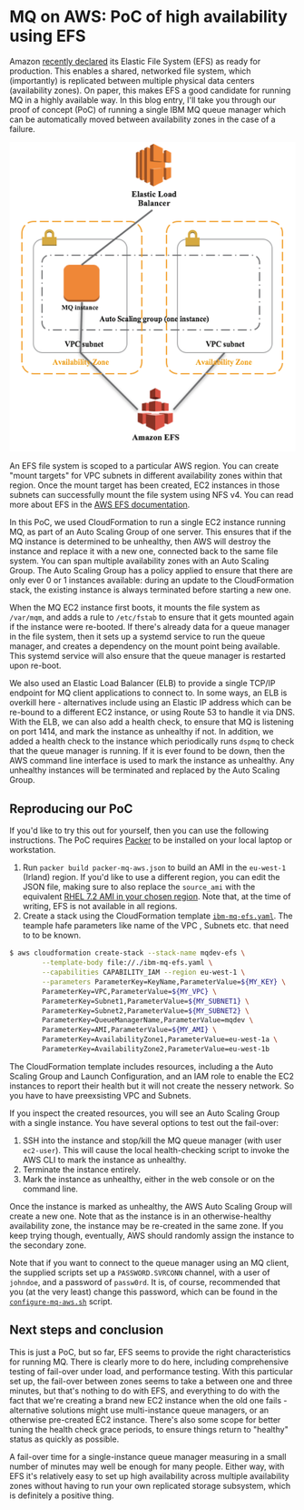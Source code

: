 MQ on AWS: PoC of high availability using EFS
=============================================

Amazon [recently declared](https://aws.amazon.com/blogs/aws/amazon-elastic-file-system-production-ready-in-three-regions/)
its Elastic File System (EFS) as ready for production. This enables a shared,
networked file system, which (importantly) is replicated between multiple
physical data centers (availability zones). On paper, this makes EFS a good
candidate for running MQ in a highly available way. In this blog entry, I'll
take you through our proof of concept (PoC) of running a single IBM MQ queue
manager which can be automatically moved between availability zones in the
case of a failure.

<p align="center">
<img src="/architecture.png" alt="Architecture">
</p>

An EFS file system is scoped to a particular AWS region. You can create "mount
targets" for VPC subnets in different availability zones within that region.
Once the mount target has been created, EC2 instances in those subnets can
successfully mount the file system using NFS v4. You can read more about EFS
in the [AWS EFS documentation](https://aws.amazon.com/documentation/efs/).

In this PoC, we used CloudFormation to run a single EC2 instance running MQ, as
part of an Auto Scaling Group of one server. This ensures that if the MQ
instance is determined to be unhealthy, then AWS will destroy the instance and
replace it with a new one, connected back to the same file system. You can
span multiple availability zones with an Auto Scaling Group. The Auto Scaling
Group has a policy applied to ensure that there are only ever 0 or 1 instances
available: during an update to the CloudFormation stack, the existing instance
is always terminated before starting a new one.

When the MQ EC2 instance first boots, it mounts the file system as `/var/mqm`,
and adds a rule to `/etc/fstab` to ensure that it gets mounted again if the
instance were re-booted. If there's already data for a queue manager in the
file system, then it sets up a systemd service to run the queue manager, and
creates a dependency on the mount point being available. This systemd service
will also ensure that the queue manager is restarted upon re-boot.

We also used an Elastic Load Balancer (ELB) to provide a single TCP/IP
endpoint for MQ client applications to connect to. In some ways, an ELB is
overkill here - alternatives include using an Elastic IP address which can be
re-bound to a different EC2 instance, or using Route 53 to handle it via DNS.
With the ELB, we can also add a health check, to ensure that MQ is listening
on port 1414, and mark the instance as unhealthy if not. In addition, we added
a health check to the instance which periodically runs `dspmq` to check that
the queue manager is running. If it is ever found to be down, then the AWS
command line interface is used to mark the instance as unhealthy. Any
unhealthy instances will be terminated and replaced by the Auto Scaling Group.

Reproducing our PoC
-------------------

If you'd like to try this out for yourself, then you can use the following
instructions. The PoC requires [Packer](https://packer.io) to be installed on
your local laptop or workstation.

1.  Run `packer build packer-mq-aws.json` to build an AMI in the
    `eu-west-1` (Irland) region. If you'd like to use a different region, you
    can edit the JSON file, making sure to also replace the `source_ami` with
    the equivalent [RHEL 7.2 AMI in your chosen
    region](https://aws.amazon.com/marketplace/pp/B019NS7T5I). Note that, at
    the time of writing, EFS is not available in all regions.
2.  Create a stack using the CloudFormation template
    [`ibm-mq-efs.yaml`](ibm-mq-efs.yaml). 
    The teample hafe parameters like name of the VPC , Subnets etc. that need to 
    to be known.   

```sh
$ aws cloudformation create-stack --stack-name mqdev-efs \
        --template-body file://./ibm-mq-efs.yaml \
        --capabilities CAPABILITY_IAM --region eu-west-1 \
        --parameters ParameterKey=KeyName,ParameterValue=${MY_KEY} \
        ParameterKey=VPC,ParameterValue=${MY_VPC} \
        ParameterKey=Subnet1,ParameterValue=${MY_SUBNET1} \
        ParameterKey=Subnet2,ParameterValue=${MY_SUBNET2} \
        ParameterKey=QueueManagerName,ParameterValue=mqdev \
        ParameterKey=AMI,ParameterValue=${MY_AMI} \
        ParameterKey=AvailabilityZone1,ParameterValue=eu-west-1a \
        ParameterKey=AvailabilityZone2,ParameterValue=eu-west-1b
```

The CloudFormation template includes resources, including a the 
Auto Scaling Group and Launch Configuration,
and an IAM role to enable the EC2 instances to report their health
but it will not create the nessery network. So you have to have preexsisting 
VPC and Subnets.

If you inspect the created resources, you will see an Auto Scaling Group with
a single instance. You have several options to test out the fail-over:

1.  SSH into the instance and stop/kill the MQ queue manager (with user
    `ec2-user`). This will cause the local health-checking script to invoke
    the AWS CLI to mark the instance as unhealthy.
2.  Terminate the instance entirely.
3.  Mark the instance as unhealthy, either in the web console or on the
    command line.

Once the instance is marked as unhealthy, the AWS Auto Scaling Group will
create a new one. Note that as the instance is in an otherwise-healthy
availability zone, the instance may be re-created in the same zone. If you
keep trying though, eventually, AWS should randomly assign the instance to the
secondary zone.

Note that if you want to connect to the queue manager using an MQ client, the
supplied scripts set up a `PASSWORD.SVRCONN` channel, with a user of
`johndoe`, and a password of `passw0rd`. It is, of course, recommended that
you (at the very least) change this password, which can be found in the
[`configure-mq-aws.sh`](configure-mq-aws.sh) script.

Next steps and conclusion
-------------------------

This is just a PoC, but so far, EFS seems to provide the right characteristics
for running MQ. There is clearly more to do here, including comprehensive
testing of fail-over under load, and performance testing. With this particular
set up, the fail-over between zones seems to take a between one and three
minutes, but that's nothing to do with EFS, and everything to do with the fact
that we're creating a brand new EC2 instance when the old one fails -
alternative solutions might use multi-instance queue managers, or an otherwise
pre-created EC2 instance. There's also some scope for better tuning the health
check grace periods, to ensure things return to "healthy" status as quickly as
possible.

A fail-over time for a single-instance queue manager measuring in a small
number of minutes may well be enough for many people. Either way, with EFS
it's relatively easy to set up high availability across multiple availability
zones without having to run your own replicated storage subsystem, which is
definitely a positive thing.
